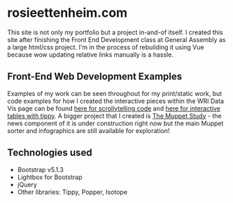 # rosieettenheim.com

This site is not only my portfolio but a project in-and-of itself. I created this site after finishing the Front End Development class at General Assembly as a large html/css project. I'm in the process of rebuilding it using Vue because wow updating relative links manually is a hassle. 

## Front-End Web Development Examples

Examples of my work can be seen throughout for my print/static work, but code examples for how I created the interactive pieces within the WRI Data Vis page can be found [here for scrollytelling code](https://github.com/rosieett/rosieettenheim.com/tree/master/codeExamples/seagrassScrollytelling) and [here for interactive tables with tippy](https://github.com/rosieett/rosieettenheim.com/blob/master/codeExamples/tippy/index.html). A bigger project that I created is [The Muppet Study](https://github.com/rosieett/theMuppets) - the news component of it is under construction right now but the main Muppet sorter and infographics are still available for exploration! 

## Technologies used

* Bootstrap v5.1.3
* Lightbox for Bootstrap 
* jQuery
* Other libraries: Tippy, Popper, Isotope
